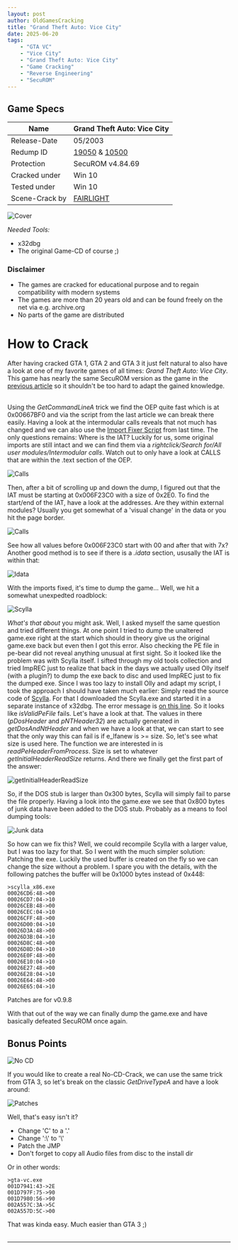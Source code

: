 ```yaml
---
layout: post
author: OldGamesCracking
title: "Grand Theft Auto: Vice City"
date: 2025-06-20
tags:
    - "GTA VC"
    - "Vice City"
    - "Grand Theft Auto: Vice City"
    - "Game Cracking"
    - "Reverse Engineering"
    - "SecuROM"
---
```


## Game Specs

| Name | Grand Theft Auto: Vice City |
| ------------- | ------------- |
| Release-Date | 05/2003 |
| Redump ID | [19050](http://redump.org/disc/19050/) & [10500](http://redump.org/disc/10500/) |
| Protection | SecuROM v4.84.69 |
| Cracked under | Win 10 |
| Tested under | Win 10 |
| Scene-Crack by | [FAIRLIGHT](https://www.nfohump.com/index.php?switchto=nfos&menu=quicknav&item=viewnfo&id=31424) |

![Cover]({{site.url}}assets/gta_vice_city/cover.jpg)

*Needed Tools:*

- x32dbg
- The original Game-CD of course ;)

### Disclaimer

- The games are cracked for educational purpose and to regain compatibility with modern systems
- The games are more than 20 years old and can be found freely on the net via e.g. archive.org
- No parts of the game are distributed

# How to Crack

After having cracked GTA 1, GTA 2 and GTA 3 it just felt natural to also have a look at one of my favorite games of all times: _Grand Theft Auto: Vice City_. This game has nearly the same SecuROM version as the game in the [previous article](/games/rollercoaster_tycoon_2) so it shouldn't be too hard to adapt the gained knowledge.<br><br>

Using the _GetCommandLineA_ trick we find the OEP quite fast which is at 0x00667BF0 and via the script from the last article we can break there easily. Having a look at the intermodular calls reveals that not much has changed and we can also use the [Import Fixer Script]({{site.url}}assets/rollercoaster_tycoon_2/import_fixer.txt) from last time. The only questions remains: Where is the IAT? Luckily for us, some original imports are still intact and we can find them via a _rightclick/Search for/All user modules/Intermodular calls_. Watch out to only have a look at CALLS that are within the .text section of the OEP.

![Calls]({{site.url}}assets/gta_vice_city/calls.png)

Then, after a bit of scrolling up and down the dump, I figured out that the IAT must be starting at 0x006F23C0 with a size of 0x2E0. To find the start/end of the IAT, have a look at the addresses. Are they within external modules? Usually you get somewhat of a 'visual change' in the data or you hit the page border. 

![Calls]({{site.url}}assets/gta_vice_city/iat.png)

See how all values before 0x006F23C0 start with 00 and after that with 7x? Another good method is to see if there is a _.idata_ section, ususally the IAT is within that:

![Idata]({{site.url}}assets/gta_vice_city/idata.png)

With the imports fixed, it's time to dump the game... Well, we hit a somewhat unexpedted roadblock:

![Scylla]({{site.url}}assets/gta_vice_city/scylla.png)

_What's that about_ you might ask. Well, I asked myself the same question and tried different things. At one point I tried to dump the unaltered game.exe right at the start which should in theory give us the original game.exe back but even then I got this error. Also checking the PE file in pe-bear did not reveal anything unusual at first sight. So it looked like the problem was with Scylla itself. I sifted through my old tools collection and tried ImpREC just to realize that back in the days we actually used Olly itself (with a plugin?) to dump the exe back to disc and used ImpREC just to fix the dumped exe. Since I was too lazy to install Olly and adapt my script, I took the approach I should have taken much earlier: Simply read the source code of [Scylla](https://github.com/NtQuery/Scylla). For that I downloaded the Scylla.exe and started it in a separate instance of x32dbg. The error message is [on this line](https://github.com/NtQuery/Scylla/blob/e87fd578a3fa0e68b873dcc98951788f3a40e055/Scylla/MainGui.cpp#L1281). So it looks like _isValidPeFile_ fails. Let's have a look at that. The values in there (_pDosHeader_ and _pNTHeader32_) are actually generated in _getDosAndNtHeader_ and when we have a look at that, we can start to see that the only way this can fail is if e_lfanew is >= size. So, let's see what size is used here. The function we are interested in is _readPeHeaderFromProcess_. Size is set to whatever _getInitialHeaderReadSize_ returns. And there we finally get the first part of the answer:

![getInitialHeaderReadSize]({{site.url}}assets/gta_vice_city/getInitialHeaderReadSize.png)

So, if the DOS stub is larger than 0x300 bytes, Scylla will simply fail to parse the file properly. Having a look into the game.exe we see that 0x800 bytes of junk data have been added to the DOS stub. Probably as a means to fool dumping tools:

![Junk data]({{site.url}}assets/gta_vice_city/stuff.png)

So how can we fix this? Well, we could recompile Scylla with a larger value, but I was too lazy for that. So I went with the much simpler solution: Patching the exe. Luckily the used buffer is created on the fly so we can change the size without a problem. I spare you with the details, with the following patches the buffer will be 0x1000 bytes instead of 0x448:

```
>scylla_x86.exe
00026CD6:48->00
00026CD7:04->10
00026CEB:48->00
00026CEC:04->10
00026CFF:48->00
00026D00:04->10
00026D3A:48->00
00026D3B:04->10
00026D8C:48->00
00026D8D:04->10
00026E0F:48->00
00026E10:04->10
00026E27:48->00
00026E28:04->10
00026E64:48->00
00026E65:04->10
```

Patches are for v0.9.8<br>

With that out of the way we can finally dump the game.exe and have basically defeated SecuROM once again.

## Bonus Points

![No CD]({{site.url}}assets/gta_vice_city/no_cd.png)

If you would like to create a real No-CD-Crack, we can use the same trick from GTA 3, so let's break on the classic _GetDriveTypeA_ and have a look around:

![Patches]({{site.url}}assets/gta_vice_city/patches.png)

Well, that's easy isn't it?

- Change 'C' to a '.'
- Change ':\\' to '\\'
- Patch the JMP
- Don't forget to copy all Audio files from disc to  the install dir

Or in other words:

```
>gta-vc.exe
001D7941:43->2E
001D797F:75->90
001D7980:56->90
002A557C:3A->5C
002A557D:5C->00
```

That was kinda easy. Much easier than GTA 3 ;)<br><br>

* * *
